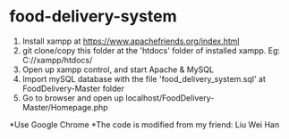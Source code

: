 # food-delivery-system
1. Install xampp at https://www.apachefriends.org/index.html
2. git clone/copy this folder at the 'htdocs' folder of installed xampp. Eg: C://xampp/htdocs/
3. Open up xampp control, and start Apache & MySQL
4. Import mySQL database with the file 'food_delivery_system.sql' at FoodDelivery-Master folder
4. Go to browser and open up localhost/FoodDelivery-Master/Homepage.php

*Use Google Chrome
*The code is modified from my friend: Liu Wei Han

